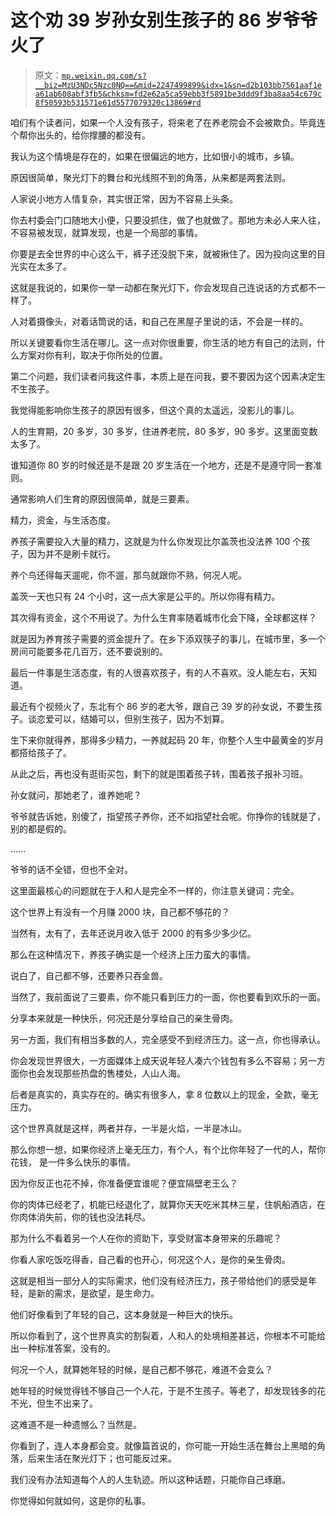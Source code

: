# 这个劝 39 岁孙女别生孩子的 86 岁爷爷火了

> 原文：[`mp.weixin.qq.com/s?__biz=MzU3NDc5Nzc0NQ==&mid=2247499899&idx=1&sn=d2b103bb7561aaf1ea61ab608abf3fb5&chksm=fd2e62a5ca59ebb3f5891be3ddd9f3ba8aa54c679c8f50593b531571e61d5577079320c13869#rd`](http://mp.weixin.qq.com/s?__biz=MzU3NDc5Nzc0NQ==&mid=2247499899&idx=1&sn=d2b103bb7561aaf1ea61ab608abf3fb5&chksm=fd2e62a5ca59ebb3f5891be3ddd9f3ba8aa54c679c8f50593b531571e61d5577079320c13869#rd)

咱们有个读者问，如果一个人没有孩子，将来老了在养老院会不会被欺负。毕竟连个帮你出头的，给你撑腰的都没有。

我认为这个情境是存在的，如果在很偏远的地方，比如很小的城市，乡镇。

原因很简单，聚光灯下的舞台和光线照不到的角落，从来都是两套法则。

人家说小地方人情复杂，其实很正常，因为不容易上头条。

你去村委会门口随地大小便，只要没抓住，做了也就做了。那地方未必人来人往，不容易被发现，就算发现，也是一个局部的事情。

你要是去全世界的中心这么干，裤子还没脱下来，就被揪住了。因为投向这里的目光实在太多了。

这就是我说的，如果你一举一动都在聚光灯下，你会发现自己连说话的方式都不一样了。

人对着摄像头，对着话筒说的话，和自己在黑屋子里说的话，不会是一样的。

所以关键要看你生活在哪儿。这一点对你很重要，你生活的地方有自己的法则，什么方案对你有利，取决于你所处的位置。

第二个问题，我们读者问我这件事，本质上是在问我，要不要因为这个因素决定生不生孩子。

我觉得能影响你生孩子的原因有很多，但这个真的太遥远，没影儿的事儿。

人的生育期，20 多岁，30 多岁，住进养老院，80 多岁，90 多岁。这里面变数太多了。

谁知道你 80 岁的时候还是不是跟 20 岁生活在一个地方，还是不是遵守同一套准则。

通常影响人们生育的原因很简单，就是三要素。

精力，资金，与生活态度。

养孩子需要投入大量的精力，这就是为什么你发现比尔盖茨也没法养 100 个孩子，因为并不是刷卡就行。

养个鸟还得每天遛呢，你不遛，那鸟就跟你不熟，何况人呢。

盖茨一天也只有 24 个小时，这一点大家是公平的。所以你得有精力。

其次得有资金，这个不用说了。为什么生育率随着城市化会下降，全球都这样？

就是因为养育孩子需要的资金提升了。在乡下添双筷子的事儿，在城市里，多一个房间可能要多花几百万，还不要说别的。

最后一件事是生活态度，有的人很喜欢孩子，有的人不喜欢。没人能左右，天知道。

最近有个视频火了，东北有个 86 岁的老大爷，跟自己 39 岁的孙女说，不要生孩子。谈恋爱可以，结婚可以，但别生孩子，因为不划算。

生下来你就得养，那得多少精力，一养就起码 20 年，你整个人生中最黄金的岁月都搭给孩子了。

从此之后，再也没有逛街买包，剩下的就是围着孩子转，围着孩子报补习班。

孙女就问，那她老了，谁养她呢？

爷爷就告诉她，别傻了，指望孩子养你，还不如指望社会呢。你挣你的钱就是了，别的都是假的。

......

爷爷的话不全错，但也不全对。

这里面最核心的问题就在于人和人是完全不一样的，你注意关键词：完全。

这个世界上有没有一个月赚 2000 块，自己都不够花的？

当然有，太有了，去年还说月收入低于 2000 的有多少多少亿。

那么在这种情况下，养孩子确实是一个经济上压力蛮大的事情。

说白了，自己都不够，还要养只吞金兽。

当然了，我前面说了三要素，你不能只看到压力的一面，你也要看到欢乐的一面。

分享本来就是一种快乐，何况还是分享给自己的亲生骨肉。

另一方面，我们有相当多数的人，完全感受不到经济压力。这一点，你也得承认。

你会发现世界很大，一方面媒体上成天说年轻人凑六个钱包有多么不容易；另一方面你也会发现那些热盘的售楼处，人山人海。

后者是真实的，真实存在的。确实有很多人，拿 8 位数以上的现金，全款，毫无压力。

这个世界真就是这样，两者并存，一半是火焰，一半是冰山。

那么你想一想，如果你经济上毫无压力，有个人，有个比你年轻了一代的人，帮你花钱， 是一件多么快乐的事情。

因为你反正也花不掉，你准备便宜谁呢？便宜隔壁老王么？

你的肉体已经老了，机能已经退化了，就算你天天吃米其林三星，住帆船酒店，在你肉体消失前，你的钱也没法耗尽。

那为什么不看着另一个人在你的资助下，享受财富本身带来的乐趣呢？

你看人家吃饭吃得香，自己看的也开心，何况这个人，是你的亲生骨肉。

这就是相当一部分人的实际需求，他们没有经济压力，孩子带给他们的感受是年轻，是新的需求，是欲望，是生命力。

他们好像看到了年轻的自己，这本身就是一种巨大的快乐。

所以你看到了，这个世界真实的割裂着，人和人的处境相差甚远，你根本不可能给出一种标准答案，没有的。

何况一个人，就算她年轻的时候，是自己都不够花，难道不会变么？

她年轻的时候觉得钱不够自己一个人花，于是不生孩子。等老了，却发现钱多的花不光，但生不出来了。

这难道不是一种遗憾么？当然是。

你看到了，连人本身都会变。就像篇首说的，你可能一开始生活在舞台上黑暗的角落，后来生活在聚光灯下；也可能反过来。

我们没有办法知道每个人的人生轨迹。所以这种话题，只能你自己琢磨。

你觉得如何就如何，这是你的私事。